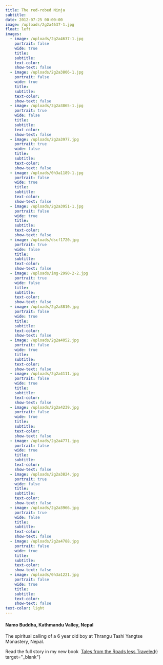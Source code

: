 ```yaml
---
title: The red-robed Ninja
subtitle:
date: 2012-07-25 00:00:00
image: /uploads/2g2a4637-1.jpg
float: left
images:
  - image: /uploads/2g2a4637-1.jpg
    portrait: false
    wide: true
    title:
    subtitle:
    text-color:
    show-text: false
  - image: /uploads/2g2a3806-1.jpg
    portrait: false
    wide: true
    title:
    subtitle:
    text-color:
    show-text: false
  - image: /uploads/2g2a3865-1.jpg
    portrait: true
    wide: false
    title:
    subtitle:
    text-color:
    show-text: false
  - image: /uploads/2g2a3977.jpg
    portrait: true
    wide: false
    title:
    subtitle:
    text-color:
    show-text: false
  - image: /uploads/0h3a1189-1.jpg
    portrait: false
    wide: true
    title:
    subtitle:
    text-color:
    show-text: false
  - image: /uploads/2g2a3951-1.jpg
    portrait: false
    wide: true
    title:
    subtitle:
    text-color:
    show-text: false
  - image: /uploads/dscf1720.jpg
    portrait: true
    wide: false
    title:
    subtitle:
    text-color:
    show-text: false
  - image: /uploads/img-2990-2-2.jpg
    portrait: true
    wide: false
    title:
    subtitle:
    text-color:
    show-text: false
  - image: /uploads/2g2a3810.jpg
    portrait: false
    wide: true
    title:
    subtitle:
    text-color:
    show-text: false
  - image: /uploads/2g2a4052.jpg
    portrait: false
    wide: true
    title:
    subtitle:
    text-color:
    show-text: false
  - image: /uploads/2g2a4111.jpg
    portrait: false
    wide: true
    title:
    subtitle:
    text-color:
    show-text: false
  - image: /uploads/2g2a4239.jpg
    portrait: false
    wide: true
    title:
    subtitle:
    text-color:
    show-text: false
  - image: /uploads/2g2a4771.jpg
    portrait: false
    wide: true
    title:
    subtitle:
    text-color:
    show-text: false
  - image: /uploads/2g2a3824.jpg
    portrait: true
    wide: false
    title:
    subtitle:
    text-color:
    show-text: false
  - image: /uploads/2g2a3966.jpg
    portrait: true
    wide: false
    title:
    subtitle:
    text-color:
    show-text: false
  - image: /uploads/2g2a4788.jpg
    portrait: false
    wide: true
    title:
    subtitle:
    text-color:
    show-text: false
  - image: /uploads/0h3a1221.jpg
    portrait: false
    wide: true
    title:
    subtitle:
    text-color:
    show-text: false
text-color: light
---
```


#### Namo Buddha, Kathmandu Valley, Nepal

The spiritual calling of a 6 year old boy at Thrangu Tashi Yangtse Monastery, Nepal.

Read the full story in my new book &nbsp;[Tales from the Roads less Traveled](https://shop.pieaerts.com/collections/book){: target="_blank"}